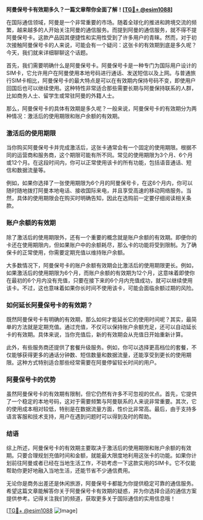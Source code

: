 **阿曼保号卡有效期多久？一篇文章帮你全面了解！[[TG💪+ @esim1088](https://t.me/s/esim1088)]**

在国际通信领域，阿曼是一个非常重要的市场。随着全球化的推进和跨境交流的频繁，越来越多的人开始关注阿曼的通信服务。而提到阿曼的通信服务，就不得不提阿曼保号卡。这款产品因其便捷性和实用性受到了许多用户的青睐。然而，对于初次接触阿曼保号卡的人来说，可能会有一个疑问：这张卡的有效期到底是多久呢？今天，我们就来详细聊聊这个话题。

首先，我们需要明确什么是阿曼保号卡。阿曼保号卡是一种专门为国际用户设计的SIM卡，它允许用户在阿曼使用本地号码进行通话、发送短信以及上网。与普通旅行SIM卡相比，阿曼保号卡的最大特点是可以在有效期内保持号码不变，即使用户回国后也可以继续使用。这种特性非常适合那些需要长期与阿曼保持联系的人群，比如商务人士、留学生或常驻阿曼的外籍人士。

那么，阿曼保号卡的具体有效期是多久呢？一般来说，阿曼保号卡的有效期分为两种情况：激活后的使用期限和账户余额的有效期。

### 激活后的使用期限

当你购买阿曼保号卡并完成激活后，这张卡通常会有一个固定的使用期限。根据不同的运营商和服务商，这个期限可能有所不同。常见的使用期限为3个月、6个月或12个月。在这段时间内，你可以正常使用该卡的所有功能，包括语音通话、短信和数据流量等。

例如，如果你选择了一张使用期限为6个月的阿曼保号卡，在这6个月内，你可以随时随地拨打阿曼本地电话、接收国际来电，并且享受高速的移动网络服务。当然，具体的使用期限会在购买时明确告知，因此在选购前一定要仔细阅读相关条款。

### 账户余额的有效期

除了激活后的使用期限外，还有一个重要的概念就是账户余额的有效期。即便你的卡还在使用期限内，但如果账户中的余额耗尽，那么卡的功能将受到限制。为了确保卡的正常使用，你需要定期充值以维持账户余额。

大多数情况下，阿曼保号卡的账户余额有效期会比激活后的使用期限更长。例如，如果激活后的使用期限为6个月，而账户余额的有效期为12个月，这意味着即使你在最初的6个月内没有充值，只要在接下来的6个月内充值成功，就可以继续使用该卡。不过，这也意味着如果你长时间不使用该卡，可能会面临余额过期的风险。

### 如何延长阿曼保号卡的有效期？

既然阿曼保号卡有明确的有效期，那么如何才能延长它的使用时间呢？其实，最简单的方法就是定期充值。通过充值，不仅可以保持账户余额充足，还可以自动延长卡的有效期。具体来说，当你充值后，新的有效期会从充值日开始重新计算。

此外，有些服务商还提供了套餐升级服务。例如，你可以选择更高档位的套餐，不仅能够获得更多的通话分钟数、短信数量和数据流量，还能享受到更长的使用期限。这种方式特别适合那些经常需要在阿曼停留较长时间的用户。

### 阿曼保号卡的优势

虽然阿曼保号卡的有效期有限制，但它仍然有许多不可忽视的优点。首先，它提供了一个稳定的本地号码，这对于需要频繁与阿曼联系的人来说非常重要。其次，它的使用成本相对较低，特别是在数据流量方面，性价比非常高。最后，由于支持多语言客服和技术支持，用户在遇到问题时可以得到及时的帮助。

### 结语

综上所述，阿曼保号卡的有效期主要取决于激活后的使用期限和账户余额的有效期。只要合理规划充值时间和金额，就能最大限度地利用这张卡的功能。如果你计划前往阿曼或者已经在当地生活工作，不妨考虑一下这款实用的SIM卡。它不仅能帮助你更好地融入当地生活，还能节省不少通信费用。

无论你是商务出差还是休闲旅游，阿曼保号卡都能为你提供稳定可靠的通信服务。希望这篇文章能解答你关于阿曼保号卡有效期的疑惑，并为你选择合适的通信方案提供参考。记得关注我们的频道，获取更多关于国际通信的实用信息哦！

[[TG💪+ @esim1088](https://t.me/s/esim1088) ![Image](https://i.postimg.cc/4NQfJmqS/Snipaste-2025-05-13-00-14-12.png)]